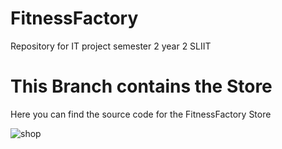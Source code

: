 # FitnessFactory
Repository for IT project semester 2 year 2 SLIIT

# This Branch contains the Store

Here you can find the source code for the FitnessFactory Store

![shop](https://user-images.githubusercontent.com/89182652/135668418-b3263dcb-8f52-461e-9e3e-1f98f00fc426.png)


